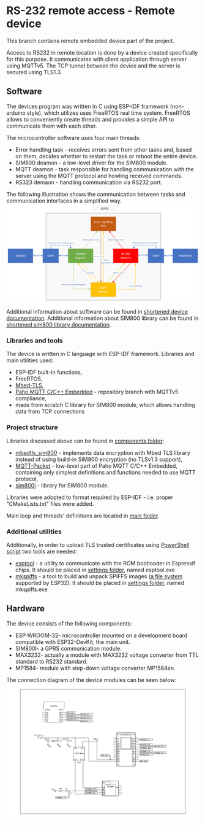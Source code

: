 # RS-232 remote access - Remote device
This branch contains remote embedded device part of the project.

Access to RS232 in remote location is done by a device created specifically for this purpose.
It communicates with client application through server using MQTTv5.
The TCP tunnel between the device and the server is secured using TLS1.3.

## Software
The devices program was written in C using ESP-IDF framework (non-arduino style), which utilizes uses FreeRTOS real time system.
FreeRTOS allows to conveniently create threads and provides a simple API to communicate them with each other. 

The microcontroller software uses four main threads:
- Error handling task - receives errors sent from other tasks and, based on them, decides whether to restart the task or reboot the entire device.
- SIM800 deamon - a low-level driver for the SIM800 module.
- MQTT deamon - task responsible for handling communication with the server using the MQTT protocol and howling received commands.
- RS323 demaon - handling communication via RS232 port.

The following illustration shows the communication between tasks and communication interfaces in a simplified way.
![Tasks diagram](./readme_resources/tasks.png)

Additional information about software can be found in [shortened device documentation](./readme_resources/shortened_doc_pl.pdf).
Additional information about SIM800 library can be found in [shortened sim800 library documentation](./readme_resources/sim800_lib_doc_pl.pdf).

### Libraries and tools
The device is written in C language with ESP-IDF framework.
Libraries and main utilities used:
- ESP-IDF built-in functions,
- FreeRTOS,
- [Mbed-TLS](CMakeLists.txt),
- [Paho MQTT C/C++ Embedded](https://github.com/eclipse/paho.mqtt.embedded-c/tree/mqttv5) - repository branch with MQTTv5 compliance,
- made from scratch C library for SIM800 module, which allows handling data from TCP connections 

### Project structure
Libraries discussed above can be found in [components folder](./components/):
- [mbedtls_sim800](./components/mbedtls_sim800/) - implements data encryption with Mbed TLS library instead of using build-in SIM800 encryption (no TLSv1.3 support),
- [MQTT-Packet](./components/MQTTPacket/) - low-level part of Paho MQTT C/C++ Embedded, containing only simplest definitions and functions needed to use MQTT protocol,
- [sim800l](./components/sim800l/) - library for SIM800 module.

Libraries were adopted to format required by ESP-IDF - i.e. proper "CMakeLists.txt" files were added.

Main loop and threads' definitions are located in [main folder](./main/).

### Additional utilities
Additionally, in order to upload TLS trusted certificates using [PowerShell script](./resources/settings/device_cert_installer.ps1) two tools are needed:
- [esptool](https://github.com/espressif/esptool) - a utility to communicate with the ROM bootloader in Espressif chips.
It should be placed in [settings folder](./resources/settings/), named esptool.exe
- [mkspiffs](https://github.com/igrr/mkspiffs) - a tool to build and unpack SPIFFS images ([a file system](https://github.com/pellepl/spiffs) supported by ESP32).
It should be placed in [settings folder](./resources/settings/), named mkspiffs.exe

## Hardware
The device consists of the following components:
- ESP-WROOM-32- microcontroller mounted on a development board compatible with ESP32-DevKit, the main unit.
- SIM800l- a GPRS communication module.
- MAX3232- actually a module with MAX3232 voltage converter from TTL standard to RS232 standard.
- MP1584- module with step-down voltage converter MP1584en.

The connection diagram of the device modules can be seen below:
![Device schema](./readme_resources/dev_schema.jpg)
